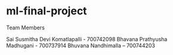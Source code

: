 # ml-final-project

Team Members

Sai Susmitha Devi Komatlapalli - 700742098
Bhavana Prathyusha Madhugani   - 700737914
Bhuvana Nandhimalla – 700744203
